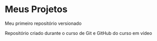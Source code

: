 # Meus Projetos
 Meu primeiro repositório versionado

 Repositório criado durante o curso de Git e GitHub do curso em vídeo
